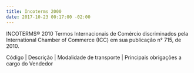 ```yaml
---
title: Incoterms 2000
date: 2017-10-23 00:17:00 -02:00
---
```


INCOTERMS® 2010
Termos Internacionais de Comércio discriminados pela International Chamber of Commerce (ICC) em sua publicação n° 715, de 2010.

Código | Descrição | Modalidade de transporte | Principais obrigações a cargo do Vendedor